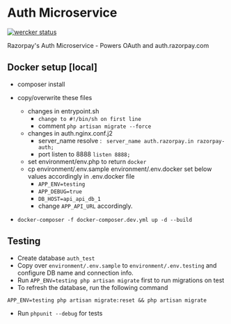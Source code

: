 # Auth Microservice

[![wercker status](https://app.wercker.com/status/f092b0270510fdc892d8c86ab3d7846b/m/master "wercker status")](https://app.wercker.com/project/byKey/f092b0270510fdc892d8c86ab3d7846b)

Razorpay's Auth Microservice - Powers OAuth and auth.razorpay.com

## Docker setup [local]
- composer install
- copy/overwrite these files
  - changes in entrypoint.sh
     - ```change to #!/bin/sh on first line```
     -    comment ```php artisan migrate --force```
  - changes in auth.nginx.conf.j2
      - server_name resolve : ``` server_name auth.razorpay.in razorpay-auth;```
      - port listen to 8888 ```listen 8888;```
  - set environment/env.php to return `docker`
  - cp environment/.env.sample environment/.env.docker
     set below values accordingly in .env.docker file
     - `APP_ENV=testing`
     - `APP_DEBUG=true`
     - `DB_HOST=api_api_db_1`
     - change `APP_API_URL` accordingly.

- `docker-composer -f docker-composer.dev.yml up -d --build`

## Testing

- Create database `auth_test`
- Copy over `environment/.env.sample` to `environment/.env.testing` and configure
DB name and connection info.
- Run `APP_ENV=testing php artisan migrate` first to run migrations on test
- To refresh the database, run the following command
```
APP_ENV=testing php artisan migrate:reset && php artisan migrate
```
- Run `phpunit --debug` for tests
